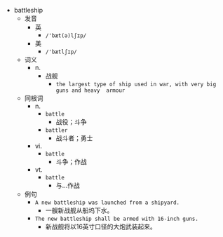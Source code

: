 - battleship
  - 发音
    - 英
      - `/'bæt(ə)lʃɪp/`
    - 美
      - `/'bætlʃɪp/`
  - 词义
    - n.
      - 战舰
        - `the largest type of ship used in war, with very big guns and heavy  armour `
  - 同根词
    - n.
      - `battle`
        - 战役；斗争
      - `battler`
        - 战斗者；勇士
    - vi.
      - `battle`
        - 斗争；作战
    - vt.
      - `battle`
        - 与…作战
  - 例句
    - `A new battleship was launched from a shipyard.`
      - 一艘新战舰从船坞下水。
    - `The new battleship shall be armed with 16-inch guns.`
      - 新战舰将以16英寸口径的大炮武装起来。

